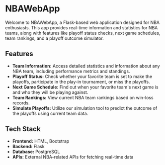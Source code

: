 # NBAWebApp

Welcome to NBAWebApp, a Flask-based web application designed for NBA enthusiasts. This app provides real-time information and statistics for NBA teams, along with features like playoff status checks, next game schedules, team rankings, and a playoff outcome simulator.

## Features

- **Team Information:** Access detailed statistics and information about any NBA team, including performance metrics and standings.
- **Playoff Status:** Check whether your favorite team is set to make the playoffs, participate in the play-in tournament, or miss the playoffs.
- **Next Game Schedule:** Find out when your favorite team's next game is and who they will be playing against.
- **Team Rankings:** View current NBA team rankings based on win-loss records.
- **Simulate Playoffs:** Utilize our simulation tool to predict the outcome of the playoffs using current team data.

## Tech Stack

- **Frontend:** HTML, Bootstrap
- **Backend:** Flask
- **Database:** PostgreSQL
- **APIs:** External NBA-related APIs for fetching real-time data
